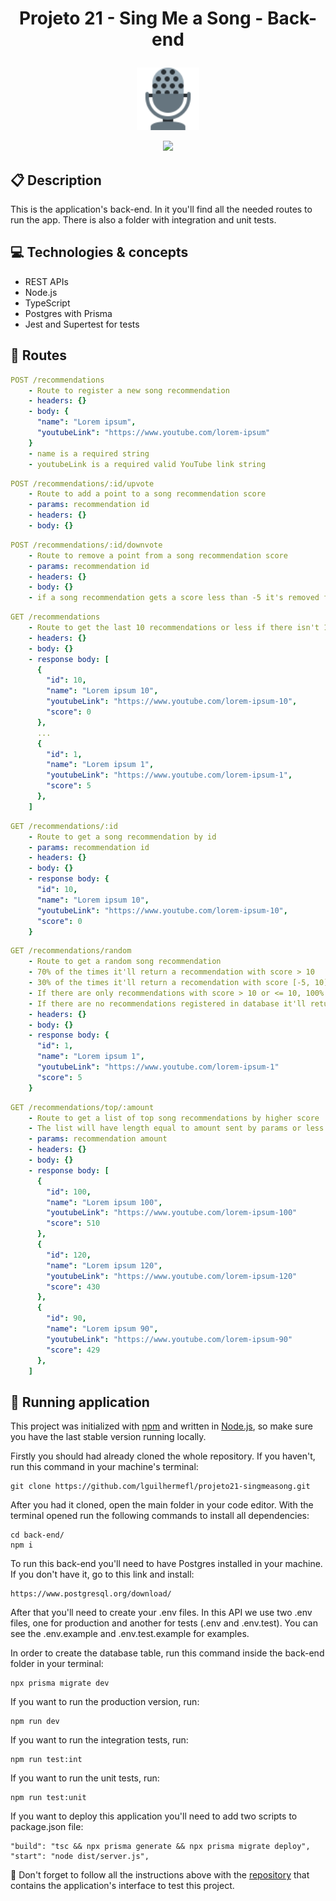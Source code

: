 # <p align = "center"> Projeto 21 - Sing Me a Song - Back-end </p>
<p align="center">
  <a href="https://github.com/lguilhermefl/projeto21-singmeasong">
<img height="100px" src="https://raw.githubusercontent.com/lguilhermefl/projeto21-singmeasong/main/mic.svg" />
  </a>
</p>

<p align = "center">
<a href="https://github.com/lguilhermefl">
   <img src="https://img.shields.io/badge/author-lguilhermefl-4dae71?style=flat-square" />
</a>
</p>

##  :clipboard: Description

This is the application's back-end. In it you'll find all the needed routes to run the app. There is also a folder with integration and unit tests.

## :computer:	 Technologies & concepts

- REST APIs
- Node.js
- TypeScript
- Postgres with Prisma
- Jest and Supertest for tests

## :rocket: Routes

```yml
POST /recommendations
    - Route to register a new song recommendation
    - headers: {}
    - body: {
      "name": "Lorem ipsum",
      "youtubeLink": "https://www.youtube.com/lorem-ipsum"
    }
    - name is a required string
    - youtubeLink is a required valid YouTube link string
```

```yml
POST /recommendations/:id/upvote
    - Route to add a point to a song recommendation score
    - params: recommendation id
    - headers: {}
    - body: {}
```

```yml
POST /recommendations/:id/downvote
    - Route to remove a point from a song recommendation score
    - params: recommendation id
    - headers: {}
    - body: {}
    - if a song recommendation gets a score less than -5 it's removed from database
```

```yml
GET /recommendations
    - Route to get the last 10 recommendations or less if there isn't 10 or more registered in database yet
    - headers: {}
    - body: {}
    - response body: [
      {
        "id": 10,
        "name": "Lorem ipsum 10",
        "youtubeLink": "https://www.youtube.com/lorem-ipsum-10",
        "score": 0
      },
      ...
      {
        "id": 1,
        "name": "Lorem ipsum 1",
        "youtubeLink": "https://www.youtube.com/lorem-ipsum-1",
        "score": 5
      },
    ]
```

```yml
GET /recommendations/:id
    - Route to get a song recommendation by id
    - params: recommendation id
    - headers: {}
    - body: {}
    - response body: {
      "id": 10,
      "name": "Lorem ipsum 10",
      "youtubeLink": "https://www.youtube.com/lorem-ipsum-10",
      "score": 0
    }
```

```yml
GET /recommendations/random
    - Route to get a random song recommendation
    - 70% of the times it'll return a recommendation with score > 10 
    - 30% of the times it'll return a recomendation with score [-5, 10]
    - If there are only recommendations with score > 10 or <= 10, 100% of the times it'll random return any recommendation
    - If there are no recommendations registered in database it'll return status code 404
    - headers: {}
    - body: {}
    - response body: {
      "id": 1,
      "name": "Lorem ipsum 1",
      "youtubeLink": "https://www.youtube.com/lorem-ipsum-1"
      "score": 5
    }
```

```yml
GET /recommendations/top/:amount
    - Route to get a list of top song recommendations by higher score
    - The list will have length equal to amount sent by params or less if there aren't enough recommendations in database
    - params: recommendation amount
    - headers: {}
    - body: {}
    - response body: [
      {
        "id": 100,
        "name": "Lorem ipsum 100",
        "youtubeLink": "https://www.youtube.com/lorem-ipsum-100"
        "score": 510
      },
      {
        "id": 120,
        "name": "Lorem ipsum 120",
        "youtubeLink": "https://www.youtube.com/lorem-ipsum-120"
        "score": 430
      },
      {
        "id": 90,
        "name": "Lorem ipsum 90",
        "youtubeLink": "https://www.youtube.com/lorem-ipsum-90"
        "score": 429
      },
    ]
```

## 🏁 Running application

This project was initialized with [npm](https://www.npmjs.com/) and written in [Node.js](https://nodejs.org/en/download/), so make sure you have the last stable version running locally.

Firstly you should had already cloned the whole repository. If you haven't, run this command in your machine's terminal:

```
git clone https://github.com/lguilhermefl/projeto21-singmeasong.git
```

After you had it cloned, open the main folder in your code editor. With the terminal opened run the following commands to install all dependencies:

```
cd back-end/
npm i
```

To run this back-end you'll need to have Postgres installed in your machine. If you don't have it, go to this link and install:

```
https://www.postgresql.org/download/
```

After that you'll need to create your .env files. In this API we use two .env files, one for production and another for tests (.env and .env.test). You can see the .env.example and .env.test.example for examples.

In order to create the database table, run this command inside the back-end folder in your terminal:

```
npx prisma migrate dev
```

If you want to run the production version, run:

```
npm run dev
```

If you want to run the integration tests, run:

```
npm run test:int
```

If you want to run the unit tests, run:

```
npm run test:unit
```

If you want to deploy this application you'll need to add two scripts to package.json file:

```
"build": "tsc && npx prisma generate && npx prisma migrate deploy",
"start": "node dist/server.js",
```

:stop_sign: Don't forget to follow all the instructions above with the [repository](https://github.com/lguilhermefl/projeto21-singmeasong.git) that contains the application's interface to test this project.
